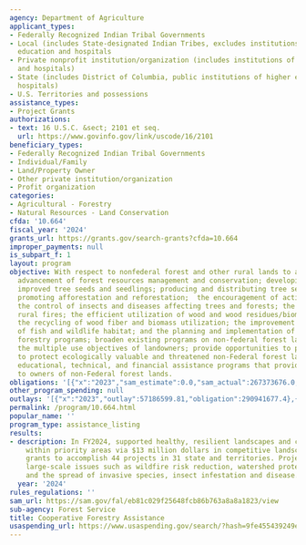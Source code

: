 ```yaml
---
agency: Department of Agriculture
applicant_types:
- Federally Recognized Indian Tribal Governments
- Local (includes State-designated Indian Tribes, excludes institutions of higher
  education and hospitals
- Private nonprofit institution/organization (includes institutions of higher education
  and hospitals)
- State (includes District of Columbia, public institutions of higher education and
  hospitals)
- U.S. Territories and possessions
assistance_types:
- Project Grants
authorizations:
- text: 16 U.S.C. &sect; 2101 et seq.
  url: https://www.govinfo.gov/link/uscode/16/2101
beneficiary_types:
- Federally Recognized Indian Tribal Governments
- Individual/Family
- Land/Property Owner
- Other private institution/organization
- Profit organization
categories:
- Agricultural - Forestry
- Natural Resources - Land Conservation
cfda: '10.664'
fiscal_year: '2024'
grants_url: https://grants.gov/search-grants?cfda=10.664
improper_payments: null
is_subpart_f: 1
layout: program
objective: With respect to nonfederal forest and other rural lands to assist in the
  advancement of forest resources management and conservation; developing genetically
  improved tree seeds and seedlings; producing and distributing tree seeds and seedlings;
  promoting afforestation and reforestation;  the encouragement of active forest management;
  the control of insects and diseases affecting trees and forests; the control of
  rural fires; the efficient utilization of wood and wood residues/biomass, including
  the recycling of wood fiber and biomass utilization; the improvement and maintenance
  of fish and wildlife habitat; and the planning and implementation of urban and community
  forestry programs; broaden existing programs on non-federal forest lands to meet
  the multiple use objectives of landowners; provide opportunities to private landowners
  to protect ecologically valuable and threatened non-Federal forest land; and strengthen
  educational, technical, and financial assistance programs that provide assistance
  to owners of non-Federal forest lands.
obligations: '[{"x":"2023","sam_estimate":0.0,"sam_actual":267373676.0,"usa_spending_actual":266332693.27},{"x":"2024","sam_estimate":0.0,"sam_actual":330599936.0,"usa_spending_actual":251909171.43},{"x":"2025","sam_estimate":0.0,"sam_actual":250000000.0,"usa_spending_actual":3229757.01}]'
other_program_spending: null
outlays: '[{"x":"2023","outlay":57186599.81,"obligation":290941677.4},{"x":"2024","outlay":20065853.26,"obligation":196510094.64},{"x":"2025","outlay":0.0,"obligation":1550902.0}]'
permalink: /program/10.664.html
popular_name: ''
program_type: assistance_listing
results:
- description: In FY2024, supported healthy, resilient landscapes and communities
    within priority areas via $13 million dollars in competitive landscape sale restoration
    grants to accomplish 44 projects in 31 state and territories. Projects address
    large-scale issues such as wildfire risk reduction, watershed protection and restoration,
    and the spread of invasive species, insect infestation and disease.
  year: '2024'
rules_regulations: ''
sam_url: https://sam.gov/fal/eb81c029f25648fcb86b763a8a8a1823/view
sub-agency: Forest Service
title: Cooperative Forestry Assistance
usaspending_url: https://www.usaspending.gov/search/?hash=9fe455439249e8308843121a1732a3be
---
```

